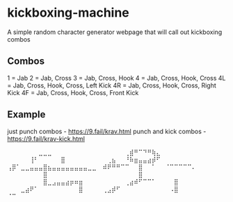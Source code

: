 # kickboxing-machine
A simple random character generator webpage that will call out kickboxing combos 

## Combos 
1 = Jab
2 = Jab, Cross
3 = Jab, Cross, Hook
4 = Jab, Cross, Hook, Cross
4L = Jab, Cross, Hook, Cross, Left Kick
4R = Jab, Cross, Hook, Cross, Right Kick
4F = Jab, Cross, Hook, Cross, Front Kick

## Example 

just punch combos - https://9.fail/krav.html
punch and kick combos - https://9.fail/krav-kick.html

⠀⠀⠀⠀⠀⠀⠀⣀⣀⣀⠀⠀⠀⠀⠀⠀⠀⠀⠀⠀⠀
⠀⠀⠀⠀⠀⢀⣾⠛⠉⠙⠛⢷⣄⠀⠀⠀⠀⠀⠀⠀⠀
⠀⠀⠀⠀⠀⢸⠃⠀⠀⠀⠀⠀⣿⠀⠀⠀⠀⠀⠀⠀⠀
⠀⢀⣦⠀⠀⠘⠷⣶⣤⣤⣴⡾⠋⠀⠀⠀⠀⠀⠀⠀⠀
⢠⡿⠁⣀⣀⣤⣤⣤⣿⣦⣤⣤⣤⣤⣤⣤⣤⣤⣀⣀⠀
⠾⠟⠛⠛⠉⠉⠀⠀⣿⠀⠀⠁⠀⠀⠈⠉⠉⠉⠉⠉⠄
⠀⠀⠀⠀⠀⠀⠀⠀⣿⠀⠀⠀⠀⠀⠀⠀⠀⠀⠀⠀⠀
⠀⠀⠀⠀⠀⠀⠀⠀⣿⠀⠀⠀⠀⠀⠀⠀⠀⠀⠀⠀⠀
⠀⠀⠀⠀⠀⠀⠀⠀⣿⣀⣠⣤⣤⣴⡶⠶⣶⠀⠀⠀⠀
⠀⠀⠀⠀⠀⢀⣴⠾⠋⠉⠉⠁⠀⠀⠀⠀⣿⠀⠀⠀⠀
⠀⠀⠀⣀⣴⠟⠁⠀⠀⠀⠀⠀⠀⠀⠀⠀⣿⠀⠀⠀⠀
⢀⣠⡾⠋⠀⠀⠀⠀⠀⠀⠀⠀⠀⠀⠀⠠⣿⠀⠀⠀⠀
⠈⠉⠀⠀⠀⠀⠀⠀⠀⠀⠀⠀⠀⠀⠀⠀⠀⠀⠀⠀⠀
